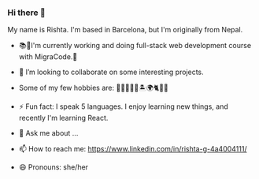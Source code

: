 ### Hi there 👋

My name is Rishta. I'm based in Barcelona, but I'm originally from Nepal.

- 📚🔭I'm currently working and doing full-stack web development course with MigraCode.🌱

- 👯 I’m looking to collaborate on some interesting projects.

- Some of my few hobbies are: 🏃‍♀️🍲🥘🛫🏝🌍🐈🐶📖

- ⚡ Fun fact: I speak 5 languages. I enjoy learning new things, and recently I'm learning React. 

- 💬 Ask me about ...

- 📫 How to reach me:  https://www.linkedin.com/in/rishta-g-4a4004111/ 

- 😄 Pronouns: she/her

